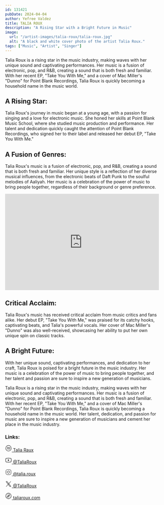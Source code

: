 ```yaml
---
id: 131421
pubDate: 2024-04-04
author: Yefree Valdez
title: TALIA ROUX
description: "A Rising Star with a Bright Future in Music"
image:
  url: "/artist-images/talia-roux/talia-roux.jpg"
  alt: "A black and white cover photo of the artist Talia Roux."
tags: ["Music", "Artist", "Singer"]
---
```


Talia Roux is a rising star in the music industry, making waves with her unique sound and captivating performances. Her music is a fusion of electronic, pop, and R&B, creating a sound that is both fresh and familiar. With her recent EP, "Take You With Me," and a cover of Mac Miller's "Dunno" for Point Blank Recordings, Talia Roux is quickly becoming a household name in the music world.

## A Rising Star:

Talia Roux's journey in music began at a young age, with a passion for singing and a love for electronic music. She honed her skills at Point Blank Music School, where she studied music production and performance. Her talent and dedication quickly caught the attention of Point Blank Recordings, who signed her to their label and released her debut EP, "Take You With Me."

## A Fusion of Genres:

Talia Roux's music is a fusion of electronic, pop, and R&B, creating a sound that is both fresh and familiar. Her unique style is a reflection of her diverse musical influences, from the electronic beats of Daft Punk to the soulful melodies of Aaliyah. Her music is a celebration of the power of music to bring people together, regardless of their background or genre preference.

<iframe class="rounded-xl" width="100%" height="315" src="https://www.youtube.com/embed/pFbAvbvJgBA?si=SQwfB4fTgvCYYKW1" title="YouTube video player" frameborder="0" allow="accelerometer; clipboard-write; encrypted-media; gyroscope; picture-in-picture; web-share" referrerpolicy="strict-origin-when-cross-origin" allowfullscreen></iframe>

## Critical Acclaim:

Talia Roux's music has received critical acclaim from music critics and fans alike. Her debut EP, "Take You With Me," was praised for its catchy hooks, captivating beats, and Talia's powerful vocals. Her cover of Mac Miller's "Dunno" was also well-received, showcasing her ability to put her own unique spin on classic tracks.

## A Bright Future:

With her unique sound, captivating performances, and dedication to her craft, Talia Roux is poised for a bright future in the music industry. Her music is a celebration of the power of music to bring people together, and her talent and passion are sure to inspire a new generation of musicians.

Talia Roux is a rising star in the music industry, making waves with her unique sound and captivating performances. Her music is a fusion of electronic, pop, and R&B, creating a sound that is both fresh and familiar. With her recent EP, "Take You With Me," and a cover of Mac Miller's "Dunno" for Point Blank Recordings, Talia Roux is quickly becoming a household name in the music world. Her talent, dedication, and passion for music are sure to inspire a new generation of musicians and cement her place in the music industry.

### Links:

<a href="https://open.spotify.com/artist/109dg01x0XwCzkO4QDGyQI?si=J3n-eCUKS9ugngk8KZuW2Q&utm_medium=share&utm_source=linktree&nd=1&dlsi=42a824eebb67439c"
  class="social_media_link"
  data-social="spotify">
<svg width="22px" height="22px" viewBox="0 0 24 24" stroke-width="1.2" fill="none" xmlns="http://www.w3.org/2000/svg" color="currentColor"><path d="M7 15C7 15 11.5 14 16 16" stroke="currentColor" stroke-width="1.2" stroke-linecap="round" stroke-linejoin="round"></path><path d="M6.5 12C6.5 12 12.5 10.5 17.5 13.5" stroke="currentColor" stroke-width="1.2" stroke-linecap="round" stroke-linejoin="round"></path><path d="M6 9.00003C9 8.50005 14 8.00006 19 11" stroke="currentColor" stroke-width="1.2" stroke-linecap="round" stroke-linejoin="round"></path><path d="M12 22C6.47715 22 2 17.5228 2 12C2 6.47715 6.47715 2 12 2C17.5228 2 22 6.47715 22 12C22 17.5228 17.5228 22 12 22Z" stroke="currentColor" stroke-width="1.2" stroke-linecap="round" stroke-linejoin="round"></path></svg>
<span>
Talia Raux
</span>
</a>

<a href="https://www.youtube.com/channel/UCHQlmsnZzKFKqDprQFf7bVA"
  class="social_media_link"
  data-social="youtube">
<svg width="22px" height="22px" stroke-width="1.4" viewBox="0 0 24 24" fill="none" xmlns="http://www.w3.org/2000/svg" color="currentColor"><path d="M14 12L10.5 14V10L14 12Z" fill="currentColor" stroke="currentColor" stroke-width="1.4" stroke-linecap="round" stroke-linejoin="round"></path><path d="M2 12.7075V11.2924C2 8.39705 2 6.94939 2.90549 6.01792C3.81099 5.08645 5.23656 5.04613 8.08769 4.96549C9.43873 4.92728 10.8188 4.8999 12 4.8999C13.1812 4.8999 14.5613 4.92728 15.9123 4.96549C18.7634 5.04613 20.189 5.08645 21.0945 6.01792C22 6.94939 22 8.39705 22 11.2924V12.7075C22 15.6028 22 17.0505 21.0945 17.9819C20.189 18.9134 18.7635 18.9537 15.9124 19.0344C14.5613 19.0726 13.1812 19.1 12 19.1C10.8188 19.1 9.43867 19.0726 8.0876 19.0344C5.23651 18.9537 3.81097 18.9134 2.90548 17.9819C2 17.0505 2 15.6028 2 12.7075Z" stroke="currentColor" stroke-width="1.4"></path></svg>
<span>
@TaliaRoux
</span>
</a>

<a href="https://www.instagram.com/talia.roux/"
  class="social_media_link"
  data-social="instagram">
<svg width="22px" height="22px" stroke-width="1.2" viewBox="0 0 24 24" fill="none" xmlns="http://www.w3.org/2000/svg" color="currentColor"><path d="M12 16C14.2091 16 16 14.2091 16 12C16 9.79086 14.2091 8 12 8C9.79086 8 8 9.79086 8 12C8 14.2091 9.79086 16 12 16Z" stroke="currentColor" stroke-width="1.2" stroke-linecap="round" stroke-linejoin="round"></path><path d="M3 16V8C3 5.23858 5.23858 3 8 3H16C18.7614 3 21 5.23858 21 8V16C21 18.7614 18.7614 21 16 21H8C5.23858 21 3 18.7614 3 16Z" stroke="currentColor" stroke-width="1.2"></path><path d="M17.5 6.51L17.51 6.49889" stroke="currentColor" stroke-width="1.2" stroke-linecap="round" stroke-linejoin="round"></path></svg>
<span>
@talia.roux
</span>
</a>

<a href="https://www.youtube.com/channel/UCHQlmsnZzKFKqDprQFf7bVA"
  class="social_media_link"
  data-social="twitter">
<svg width="22px" height="22px" viewBox="0 0 24 24" stroke-width="1.2" fill="none" xmlns="http://www.w3.org/2000/svg" color="currentColor"><path d="M16.8198 20.7684L3.75317 3.96836C3.44664 3.57425 3.72749 3 4.22678 3H6.70655C6.8917 3 7.06649 3.08548 7.18016 3.23164L20.2468 20.0316C20.5534 20.4258 20.2725 21 19.7732 21H17.2935C17.1083 21 16.9335 20.9145 16.8198 20.7684Z" stroke="currentColor" stroke-width="1.2"></path><path d="M20 3L4 21" stroke="currentColor" stroke-width="1.2" stroke-linecap="round"></path></svg>
<span>
@TaliaRoux
</span>
</a>

<a href="https://www.taliaroux.com"
  class="social_media_link"
  data-social="website">
<svg width="22px" height="22px" stroke-width="1.2" viewBox="0 0 24 24" fill="none" xmlns="http://www.w3.org/2000/svg" color="currentColor"><path d="M10.5857 10.5857L16.9496 7.0502L13.4141 13.4142M10.5857 10.5857L7.05012 16.9497L13.4141 13.4142M10.5857 10.5857L13.4141 13.4142" stroke="currentColor" stroke-width="1.2" stroke-linecap="round" stroke-linejoin="round"></path><path d="M12 22C17.5228 22 22 17.5228 22 12C22 6.47715 17.5228 2 12 2C6.47715 2 2 6.47715 2 12C2 17.5228 6.47715 22 12 22Z" stroke="currentColor" stroke-width="1.2" stroke-linecap="round" stroke-linejoin="round"></path><path d="M19 12H18" stroke="currentColor" stroke-width="1.2" stroke-linecap="round" stroke-linejoin="round"></path><path d="M6 12H5" stroke="currentColor" stroke-width="1.2" stroke-linecap="round" stroke-linejoin="round"></path><path d="M12 5V6" stroke="currentColor" stroke-width="1.2" stroke-linecap="round" stroke-linejoin="round"></path><path d="M12 18V19" stroke="currentColor" stroke-width="1.2" stroke-linecap="round" stroke-linejoin="round"></path><path d="M7.05029 7.05029L7.7574 7.7574" stroke="currentColor" stroke-width="1.2" stroke-linecap="round" stroke-linejoin="round"></path><path d="M16.2427 16.2427L16.9498 16.9498" stroke="currentColor" stroke-width="1.2" stroke-linecap="round" stroke-linejoin="round"></path></svg>
<span>
taliaroux.com
</span>
</a>
